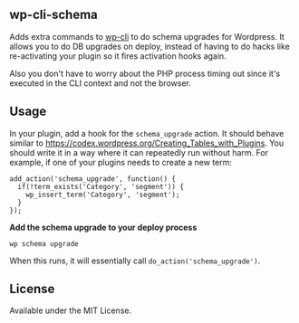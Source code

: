 ## wp-cli-schema

Adds extra commands to [wp-cli](http://wp-cli.org/) to do schema upgrades for
Wordpress. It allows you to do DB upgrades on deploy, instead of having to do
hacks like re-activating your plugin so it fires activation hooks again.

Also you don't have to worry about the PHP process timing out since it's
executed in the CLI context and not the browser.

## Usage

In your plugin, add a hook for the `schema_upgrade` action. It should behave
similar to https://codex.wordpress.org/Creating_Tables_with_Plugins. You should
write it in a way where it can repeatedly run without harm. For example, if one
of your plugins needs to create a new term:

````
add_action('schema_upgrade', function() {
  if(!term_exists('Category', 'segment')) {
    wp_insert_term('Category', 'segment');
  }
});
````

**Add the schema upgrade to your deploy process**

````
wp schema upgrade
````

When this runs, it will essentially call `do_action('schema_upgrade')`.

## License
Available under the MIT License.
